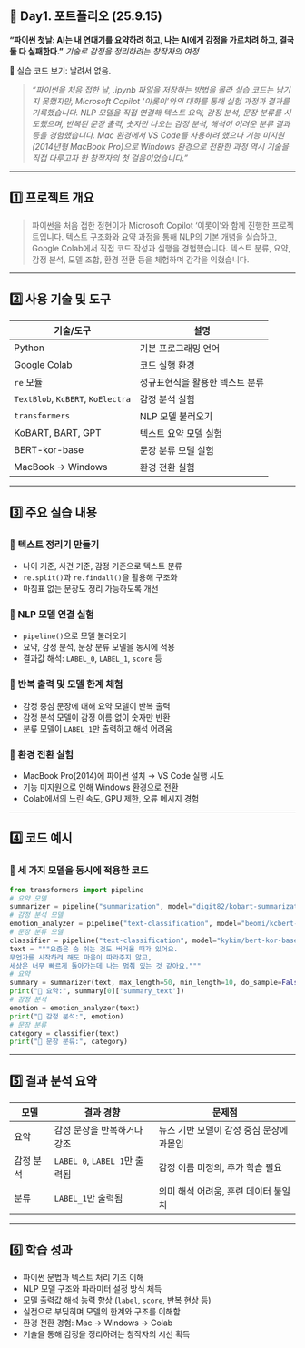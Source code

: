 ## 📘 Day1. 포트폴리오 (25.9.15)
**“파이썬 첫날: AI는 내 연대기를 요약하려 하고, 나는 AI에게 감정을 가르치려 하고, 결국 둘 다 실패한다.”** 
_기술로 감정을 정리하려는 창작자의 여정_

📂 실습 코드 보기: 날려서 없음.
> _“파이썬을 처음 접한 날, .ipynb 파일을 저장하는 방법을 몰라 실습 코드는 남기지 못했지만, Microsoft Copilot ‘이롯이’와의 대화를 통해 실험 과정과 결과를 기록했습니다.
NLP 모델을 직접 연결해 텍스트 요약, 감정 분석, 문장 분류를 시도했으며, 반복된 문장 출력, 숫자만 나오는 감정 분석, 해석이 어려운 분류 결과 등을 경험했습니다.
Mac 환경에서 VS Code를 사용하려 했으나 기능 미지원(2014년형 MacBook Pro)으로 Windows 환경으로 전환한 과정 역시 기술을 직접 다루고자 한 창작자의 첫 걸음이었습니다.”_

---
## 1️⃣ 프로젝트 개요
> 파이썬을 처음 접한 정현이가 Microsoft Copilot ‘이롯이’와 함께 진행한 프로젝트입니다.
텍스트 구조화와 요약 과정을 통해 NLP의 기본 개념을 실습하고, Google Colab에서 직접 코드 작성과 실행을 경험했습니다.
텍스트 분류, 요약, 감정 분석, 모델 조합, 환경 전환 등을 체험하며 감각을 익혔습니다.
 
---
## 2️⃣ 사용 기술 및 도구
| 기술/도구 | 설명 |
|-----------|------|
| Python | 기본 프로그래밍 언어 |
| Google Colab | 코드 실행 환경 |
| `re` 모듈 | 정규표현식을 활용한 텍스트 분류 |
| `TextBlob`, `KcBERT`, `KoElectra` | 감정 분석 실험 |
| `transformers` | NLP 모델 불러오기 |
| KoBART, BART, GPT | 텍스트 요약 모델 실험 |
| BERT-kor-base | 문장 분류 모델 실험 |
| MacBook → Windows | 환경 전환 실험 |
---
## 3️⃣ 주요 실습 내용
### 🔹 텍스트 정리기 만들기
- 나이 기준, 사건 기준, 감정 기준으로 텍스트 분류
- `re.split()`과 `re.findall()`을 활용해 구조화
- 마침표 없는 문장도 정리 가능하도록 개선
### 🔹 NLP 모델 연결 실험
- `pipeline()`으로 모델 불러오기
- 요약, 감정 분석, 문장 분류 모델을 동시에 적용
- 결과값 해석: `LABEL_0`, `LABEL_1`, `score` 등
### 🔹 반복 출력 및 모델 한계 체험
- 감정 중심 문장에 대해 요약 모델이 반복 출력
- 감정 분석 모델이 감정 이름 없이 숫자만 반환
- 분류 모델이 `LABEL_1`만 출력하고 해석 어려움
### 🔹 환경 전환 실험
- MacBook Pro(2014)에 파이썬 설치 → VS Code 실행 시도
- 기능 미지원으로 인해 Windows 환경으로 전환
- Colab에서의 느린 속도, GPU 제한, 오류 메시지 경험
---
## 4️⃣ 코드 예시
### 📌 세 가지 모델을 동시에 적용한 코드
```python
from transformers import pipeline
# 요약 모델
summarizer = pipeline("summarization", model="digit82/kobart-summarization")
# 감정 분석 모델
emotion_analyzer = pipeline("text-classification", model="beomi/kcbert-base")
# 문장 분류 모델
classifier = pipeline("text-classification", model="kykim/bert-kor-base")
text = """요즘은 숨 쉬는 것도 버거울 때가 있어요.
무언가를 시작하려 해도 마음이 따라주지 않고,
세상은 너무 빠르게 돌아가는데 나는 멈춰 있는 것 같아요."""
# 요약
summary = summarizer(text, max_length=50, min_length=10, do_sample=False)
print("📝 요약:", summary[0]['summary_text'])
# 감정 분석
emotion = emotion_analyzer(text)
print("💬 감정 분석:", emotion)
# 문장 분류
category = classifier(text)
print("📂 문장 분류:", category)
```
---
## 5️⃣ 결과 분석 요약
| 모델 | 결과 경향 | 문제점 |
|------|-----------|--------|
| 요약 | 감정 문장을 반복하거나 강조 | 뉴스 기반 모델이 감정 중심 문장에 과몰입 |
| 감정 분석 | `LABEL_0`, `LABEL_1`만 출력됨 | 감정 이름 미정의, 추가 학습 필요 |
| 분류 | `LABEL_1`만 출력됨 | 의미 해석 어려움, 훈련 데이터 불일치 |
---
## 6️⃣ 학습 성과
- 파이썬 문법과 텍스트 처리 기초 이해  
- NLP 모델 구조와 파라미터 설정 방식 체득  
- 모델 출력값 해석 능력 향상 (`label`, `score`, 반복 현상 등)  
- 실전으로 부딪히며 모델의 한계와 구조를 이해함  
- 환경 전환 경험: Mac → Windows → Colab  
- 기술을 통해 감정을 정리하려는 창작자의 시선 획득

